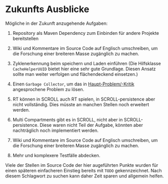 # Zukunfts Ausblicke

Mögliche in der Zukunft anzugehende Aufgaben:

1. Repository als Maven Dependency zum Einbinden für andere Projekte bereitstellen

1. Wiki und Kommentare im Source Code auf Englisch umschreiben, um die Forschung einer breiteren Masse zugänglich zu machen.

1. Zyklenerkennung beim speichern und Laden einführen (Die Hilfsklasse `CacheHelperUUID` bietet hier eine sehr gute Grundlage. Diesen Ansatz
   sollte man weiter verfolgen und flächendeckend einsetzen.)

1. Einen `Garbage Collector`, um das in [Haupt-Problem/-Kritik](Haupt-Problem--Kritik) angesprochene Problem zu lösen.

1. RT können in SCROLL auch RT spielen, in SCROLL-persistence aber nicht vollständig. Dies müsste an manchen Stellen noch erweitert werden.

1. Multi Compartments gibt es in SCROLL, nicht aber in SCROLL-persistence. Diese waren nicht Teil der Aufgabe, könnten aber nachträglich
   noch implementiert werden.

1. Wiki und Kommentare im Source Code auf Englisch umschreiben, um die Forschung einer breiteren Masse zugänglich zu machen.

1. Mehr und komplexere Testfälle abdecken.

Viele der Stellen im Source Code der hier augeführten Punkte wurden für einen späteren einfacheren Einstieg bereits
mit `TODO` gekennzeichnet. Nach diesem Schlagwort zu suchen kann daher Zeit sparen und allgemein helfen.
